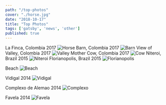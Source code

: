 ```yaml
---
path: "/top-photos"
cover: "./horse.jpg"
date: "2018-10-17"
title: "Top Photos"
tags: ['gatsby', 'news', 'other']
published: true
---
```

La Finca, Colombia 2017
![Horse](./horse.jpg)
Barn, Colombia 2017
![Barn](./barn.jpg)
View of Valley, Colombia 2017
![Valley](./view-of-valley.jpg)
Mother Cow, Colombia 2017
![Cow](./mother-cow.jpg)
Niteroi, Brazil 2015
![Niteroi](./niteroi.jpg)
Florianopolis, Brazil 2015
![Florianopolis](./floripa-house-party.jpg)

Beach
![Beach](./floripa-beach.jpg)

Vidigal 2014
![Vidigal](./vidigal.jpg)

Complexo de Alemao 2014
![Complexo](./complexo.jpg)

Favela 2014
![Favela](./favela.jpg)
